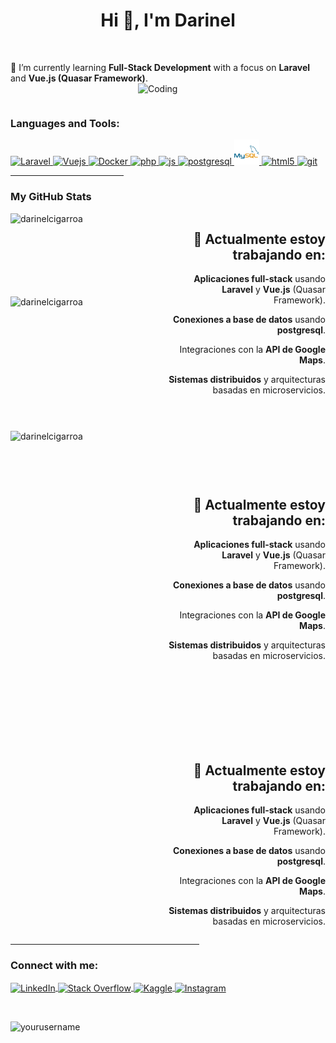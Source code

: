 <h1 align="center">Hi 👋, I'm Darinel</h1>

<p align="left"> <a href="https://twitter.com/" target="blank"><img src="https://img.shields.io/twitter/follow/?logo=twitter&style=for-the-badge" alt="" /></a> </p>

🌱 I’m currently learning **Full-Stack Development** with a focus on **Laravel** and **Vue.js (Quasar Framework)**.
<img align="right" alt="Coding" width="300" src="https://i.pinimg.com/originals/81/17/8b/81178b47a8598f0c81c4799f2cdd4057.gif">

<br>

<h3 align="left">Languages and Tools:</h3>
<p align="left">
  
  <a href="https://laravel.com/" target="_blank" rel="noreferrer"> 
   <img src="https://cdn.jsdelivr.net/gh/devicons/devicon@latest/icons/laravel/laravel-original.svg" alt="Laravel" width="40" height="40" />
  </a> 
  
  <a href="https://vuejs.org/" target="_blank" rel="noreferrer">
    <img src="https://cdn.jsdelivr.net/gh/devicons/devicon@latest/icons/vuejs/vuejs-original.svg" alt="Vuejs" width="40" height="40"/>
  </a>
  
  <a href="https://www.docker.com/" target="_blank" rel="noreferrer"> 
    <img src="https://cdn.jsdelivr.net/gh/devicons/devicon@latest/icons/docker/docker-original.svg" alt="Docker" width="40" height="40" />
  </a> 

  <a href="https://www.php.net/" target="_blank" rel="noreferrer"> 
    <img src="https://cdn.jsdelivr.net/gh/devicons/devicon@latest/icons/php/php-original.svg" alt="php" width="40" height="40"/> 
  </a> 

  <a href="https://developer.mozilla.org/en-US/docs/Web/JavaScript" target="_blank" rel="noreferrer"> 
     <img src="https://cdn.jsdelivr.net/gh/devicons/devicon@latest/icons/javascript/javascript-original.svg" alt="js" width="40" height="40" />     
  </a> 
  <a href="https://www.postgresql.org/" target="_blank" rel="noreferrer"> 
    <img src="https://cdn.jsdelivr.net/gh/devicons/devicon@latest/icons/postgresql/postgresql-original.svg" alt="postgresql" width="40" height="40" />      
  </a> 
  <a href="https://www.mysql.com/" target="_blank" rel="noreferrer"> 
    <img src="https://raw.githubusercontent.com/devicons/devicon/master/icons/mysql/mysql-original-wordmark.svg" alt="mysql" width="40" height="40"/> 
  </a> 
  <a href="https://developer.mozilla.org/es/docs/Glossary/HTML5" target="_blank" rel="noreferrer"> 
    <img src="https://cdn.jsdelivr.net/gh/devicons/devicon@latest/icons/html5/html5-original.svg" alt="html5" width="40" height="40"/>
  </a> 
  <a href="https://git-scm.com/" target="_blank" rel="noreferrer"> 
      <img src="https://cdn.jsdelivr.net/gh/devicons/devicon@latest/icons/git/git-original.svg" alt="git" width="40" height="40"/>    
  </a> 
</p>

<hr width="36%">

<h3>My GitHub Stats</h3>

<div style="display: flex; justify-content: space-between;">
  <div style="flex: 1;">
    <img align="left" src="https://github-readme-stats.vercel.app/api/top-langs?username=darinelcigarroa&show_icons=true&theme=dark&locale=en&layout=compact" alt="darinelcigarroa" />
    <br><br><br><br><br><br><br>
    <p>&nbsp;<img align="left" src="https://github-readme-stats.vercel.app/api?username=darinelcigarroa&show_icons=true&theme=dark&locale=en" alt="darinelcigarroa" /></p>
    <br><br><br><br><br><br><br><br><br><br>
    <p><img align="left" src="https://github-readme-streak-stats.herokuapp.com/?user=darinelcigarroa&theme=dark" alt="darinelcigarroa" /></p>
  </div>
  
  <div style="flex: 1; text-align: right;">
    <h2>🌱 Actualmente estoy trabajando en:</h2>
    <p><strong>Aplicaciones full-stack</strong> usando <strong>Laravel</strong> y <strong>Vue.js</strong> (Quasar Framework).</p>
    <p><strong>Conexiones a base de datos</strong> usando <strong>postgresql</strong>.</p>
    <p>Integraciones con la <strong>API de Google Maps</strong>.</p>
    <p><strong>Sistemas distribuidos</strong> y arquitecturas basadas en microservicios.</p>
    <br><br><br><br><br><br><br>
    <h2>🌱 Actualmente estoy trabajando en:</h2>
    <p><strong>Aplicaciones full-stack</strong> usando <strong>Laravel</strong> y <strong>Vue.js</strong> (Quasar Framework).</p>
    <p><strong>Conexiones a base de datos</strong> usando <strong>postgresql</strong>.</p>
    <p>Integraciones con la <strong>API de Google Maps</strong>.</p>
    <p><strong>Sistemas distribuidos</strong> y arquitecturas basadas en microservicios.</p>
    <br><br><br><br><br><br><br>
    <h2>🌱 Actualmente estoy trabajando en:</h2>
    <p><strong>Aplicaciones full-stack</strong> usando <strong>Laravel</strong> y <strong>Vue.js</strong> (Quasar Framework).</p>
    <p><strong>Conexiones a base de datos</strong> usando <strong>postgresql</strong>.</p>
    <p>Integraciones con la <strong>API de Google Maps</strong>.</p>
    <p><strong>Sistemas distribuidos</strong> y arquitecturas basadas en microservicios.</p>
  </div>
</div>

<hr width="60%">

<h3 align="left">Connect with me:</h3>
<p align="left">
  <a href="https://linkedin.com/in/yourprofile" target="blank">
    <img align="center" src="https://raw.githubusercontent.com/rahuldkjain/github-profile-readme-generator/master/src/images/icons/Social/linked-in-alt.svg" alt="LinkedIn" height="30" width="40" />
  </a>
  <a href="https://stackoverflow.com/users/youruserid" target="blank">
    <img align="center" src="https://raw.githubusercontent.com/rahuldkjain/github-profile-readme-generator/master/src/images/icons/Social/stack-overflow.svg" alt="Stack Overflow" height="30" width="40" />
  </a>
  <a href="https://kaggle.com/yourkaggleid" target="blank">
    <img align="center" src="https://raw.githubusercontent.com/rahuldkjain/github-profile-readme-generator/master/src/images/icons/Social/kaggle.svg" alt="Kaggle" height="30" width="40" />
  </a>
  <a href="https://instagram.com/yourinstaid" target="blank">
    <img align="center" src="https://raw.githubusercontent.com/rahuldkjain/github-profile-readme-generator/master/src/images/icons/Social/instagram.svg" alt="Instagram" height="30" width="40" />
  </a>
</p>

<br>
<p align="left"> <img src="https://komarev.com/ghpvc/?username=yourusername&label=Profile%20views&color=0e75b6&style=flat" alt="yourusername" /> </p>
